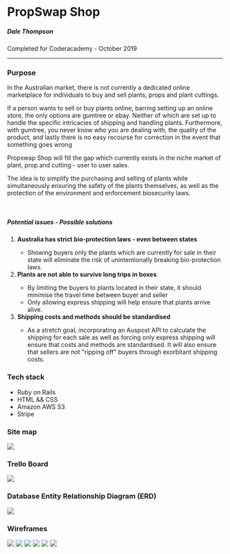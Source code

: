 
<h1><strong>PropSwap Shop</strong></h1>
<h5>Dale Thompson</h5>
<p>Completed for Coderacademy - October 2019</p>
<hr>
<h3><strong>Purpose</strong></h3>
<p>In the Australian market, there is not currently a dedicated online  marketplace for individuals to buy and sell plants, props and plant cuttings.</p>
<p>If a person wants to sell or buy plants online, barring setting up an online store, the only options are gumtree or ebay. Neither of which are set up to handle the specific intricacies of shipping and handling plants. Furthermore, with gumtree, you never know who you are dealing with, the quality of the product, and lastly there is no easy recourse for correction in the event that something goes wrong</p>
<p>Propswap Shop will fill the gap which currently exists in the niche market of plant, prop and cutting - user to user sales.</p>
<p>The idea is to simplify the purchasing and selling of plants while simultaneously ensuring the safety of the plants themselves, as well as the protection of the environment and enforcement biosecurity laws.</p>


<!-- POTENTIAL ISSUES AND SOLUTIONS -->

<br/>
<h5>Potential issues - Possible solutions</h5>
<ol>
<li><strong>Australia has strict bio-protection laws - even between states</strong></li>
<ul>
<li>Showing buyers only the plants which are currently for sale in their state will eliminate the risk of unintentionally breaking bio-protection laws.</li>
</ul>

<li><strong>Plants are not able to survive long trips in boxes</strong></li>
<ul>
<li>By limiting the buyers to plants located in their state, it should minimise the travel time between buyer and seller
</li>
<li>Only allowing express shipping will help ensure that plants arrive alive.
</li>
</ul>
</ul>

<li><strong>Shipping costs and methods should be standardised</strong></li>
<ul>
<li>As a stretch goal, incorporating an Auspost API to calculate the shipping for each sale as well as forcing only express shipping will ensure that costs and methods are standardised. It will also ensure that sellers are not "ripping off" buyers through exorbitant shipping costs.</li>
</ul>

</ol>

<!-- NEXT SECTION -->

<h3><strong>Tech stack</strong></h3>
<ul>
 <li>Ruby on Rails</li>
 <li>HTML && CSS</li>
 <li>Amazon AWS S3</li>
 <li>Stripe</li>
</ul>

<h3><strong>Site map</strong></h3>

<img src="./app/assets/images/propswap_sitemap.jpg">

<h3><strong>Trello Board</strong></h3>
<img src="./app/assets/images/propswap_trello.png">

<h3><strong>Database Entity Relationship Diagram (ERD)</strong></h3>

<img src="./app/assets/images/Propswap_ERD.jpg">

<h3><strong>Wireframes</strong></h3>

<img src="./app/assets/images/wireframes/sign up, plant page, purchase.png">
<img src="./app/assets/images/wireframes/Sign up - Desktop.png">
<img src="./app/assets/images/wireframes/Landing Page and login page.png">
<img src="./app/assets/images/wireframes/Landing page - Desktop.png">
<img src="./app/assets/images/wireframes/How it works, Edit.png">
<img src="./app/assets/images/wireframes/My Account - Desktop.png">